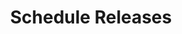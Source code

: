 ---
title: Schedule Releases
excerpt: ''
deprecated: false
hidden: true
metadata:
  title: ''
  description: ''
  robots: index
next:
  description: ''
---